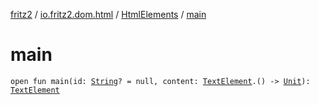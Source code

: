 [fritz2](../../index.md) / [io.fritz2.dom.html](../index.md) / [HtmlElements](index.md) / [main](./main.md)

# main

`open fun main(id: `[`String`](https://kotlinlang.org/api/latest/jvm/stdlib/kotlin/-string/index.html)`? = null, content: `[`TextElement`](../-text-element/index.md)`.() -> `[`Unit`](https://kotlinlang.org/api/latest/jvm/stdlib/kotlin/-unit/index.html)`): `[`TextElement`](../-text-element/index.md)